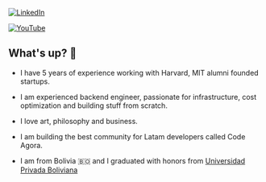 [![LinkedIn](https://img.shields.io/badge/LinkedIn-punamateo-blue?style=flat-square&logo=linkedin)](https://www.linkedin.com/in/punamateo/)

[![YouTube](https://img.shields.io/badge/YouTube-Archi.Enemigo-red?style=flat-square&logo=youtube)](https://www.youtube.com/@archi.enemigo)

## What's up? 👋


* I have 5 years of experience working with Harvard, MIT alumni founded startups.
  
* I am experienced backend engineer,  passionate for infrastructure, cost optimization and building stuff from scratch. 

* I love art, philosophy and business.

* I am building the best community for Latam developers called Code Agora.

* I am from Bolivia :bolivia: and I graduated with honors from [Universidad Privada Boliviana](https://www.upb.edu/)
<!--
**mateopuna98/mateopuna98** is a ✨ _special_ ✨ repository because its `README.md` (this file) appears on your GitHub profile.

Here are some ideas to get you started:

- 🔭 I’m currently working on ...
- 🌱 I’m currently learning ...
- 👯 I’m looking to collaborate on ...
- 🤔 I’m looking for help with ...
- 💬 Ask me about ...
- 📫 How to reach me: ...
- 😄 Pronouns: ...
- ⚡ Fun fact: ...
-->
